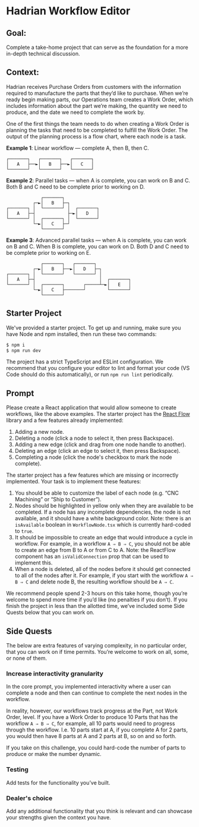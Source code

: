# Hadrian Workflow Editor

## Goal:

Complete a take-home project that can serve as the foundation for a more in-depth technical discussion.

## Context:

Hadrian receives Purchase Orders from customers with the information required to manufacture the parts that they’d like to purchase. When we’re ready begin making parts, our Operations team creates a Work Order, which includes information about the part we’re making, the quantity we need to produce, and the date we need to complete the work by.

One of the first things the team needs to do when creating a Work Order is planning the tasks that need to be completed to fulfill the Work Order. The output of the planning process is a flow chart, where each node is a task.

**Example 1**: Linear workflow — complete A, then B, then C.

```
┌───────┐   ┌───────┐   ┌───────┐
│   A   ├──►│   B   ├──►│   C   │
└───────┘   └───────┘   └───────┘
```

**Example 2**: Parallel tasks — when A is complete, you can work on B and C. Both B and C need to be complete prior to working on D.

```
             ┌───────┐
          ┌─►│   B   ├─┐
┌───────┐ │  └───────┘ │  ┌───────┐
│   A   ├─┤            ├─►│   D   │
└───────┘ │  ┌───────┐ │  └───────┘
          └─►│   C   ├─┘
             └───────┘
```

**Example 3**: Advanced parallel tasks — when A is complete, you can work on B and C. When B is complete, you can work on D. Both D and C need to be complete prior to working on E.

```
             ┌───────┐   ┌───────┐
          ┌─►│   B   ├──►│   D   ├─┐
┌───────┐ │  └───────┘   └───────┘ │
│   A   ├─┤                        │  ┌───────┐
└───────┘ │  ┌───────┐       ┌─────┴─►│   E   │
          └─►│   C   ├───────┘        └───────┘
             └───────┘
```

## Starter Project

We've provided a starter project. To get up and running, make sure you have Node and npm installed, then run these two commands:

```bash
$ npm i
$ npm run dev
```

The project has a strict TypeScript and ESLint configuration. We recommend that you configure your editor to lint and format your code (VS Code should do this automatically), or run `npm run lint` periodically.

## Prompt

Please create a React application that would allow someone to create workflows, like the above examples. The starter project has the [React Flow](https://reactflow.dev/) library and a few features already implemented:

1. Adding a new node.
2. Deleting a node (click a node to select it, then press Backspace).
3. Adding a new edge (click and drag from one node handle to another).
4. Deleting an edge (click an edge to select it, then press Backspace).
5. Completing a node (click the node's checkbox to mark the node complete).

The starter project has a few features which are missing or incorrectly implemented. Your task is to implement these features:

1. You should be able to customize the label of each node (e.g. “CNC Machining” or “Ship to Customer”).
2. Nodes should be highlighted in yellow only when they are available to be completed. If a node has any incomplete dependencies, the node is not available, and it should have a white background color. Note: there is an `isAvailable` boolean in `WorkflowNode.tsx` which is currently hard-coded to `true`.
3. It should be impossible to create an edge that would introduce a cycle in workflow. For example, in a workflow `A ⇒ B ⇒ C`, you should not be able to create an edge from B to A or from C to A. Note: the ReactFlow component has an `isValidConnection` prop that can be used to implement this.
4. When a node is deleted, all of the nodes before it should get connected to all of the nodes after it. For example, if you start with the workflow `A ⇒ B ⇒ C` and delete node B, the resulting workflow should be `A ⇒ C`.

We recommend people spend 2-3 hours on this take home, though you’re welcome to spend more time if you’d like (no penalties if you don’t). If you finish the project in less than the allotted time, we’ve included some Side Quests below that you can work on.

## Side Quests

The below are extra features of varying complexity, in no particular order, that you can work on if time permits. You’re welcome to work on all, some, or none of them.

### Increase interactivity granularity

In the core prompt, you implemented interactivity where a user can complete a node and then can continue to complete the next nodes in the workflow.

In reality, however, our workflows track progress at the Part, not Work Order, level. If you have a Work Order to produce 10 Parts that has the workflow `A ⇒ B ⇒ C`, for example, all 10 parts would need to progress through the workflow. I.e. 10 parts start at A, if you complete A for 2 parts, you would then have 8 parts at A and 2 parts at B, so on and so forth.

If you take on this challenge, you could hard-code the number of parts to produce or make the number dynamic.

### Testing

Add tests for the functionality you’ve built.

### Dealer's choice

Add any additional functionality that you think is relevant and can showcase your strengths given the context you have.
